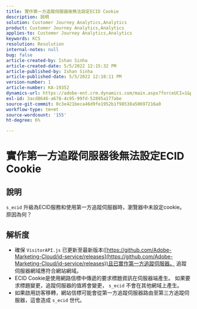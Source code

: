 ```yaml
---
title: 實作第一方追蹤伺服器後無法設定ECID Cookie
description: 說明
solution: Customer Journey Analytics,Analytics
product: Customer Journey Analytics,Analytics
applies-to: Customer Journey Analytics,Analytics
keywords: KCS
resolution: Resolution
internal-notes: null
bug: false
article-created-by: Ishan Sinha
article-created-date: 5/5/2022 12:15:32 PM
article-published-by: Ishan Sinha
article-published-date: 5/5/2022 12:18:11 PM
version-number: 1
article-number: KA-19352
dynamics-url: https://adobe-ent.crm.dynamics.com/main.aspx?forceUCI=1&pagetype=entityrecord&etn=knowledgearticle&id=6441c40a-6dcc-ec11-a7b5-6045bd00db25
exl-id: 3acd8646-a678-4c95-99fd-52895a177abe
source-git-commit: 0c3e421beca46d9fe1952b1f98538a50697216a0
workflow-type: tm+mt
source-wordcount: '155'
ht-degree: 6%

---
```


# 實作第一方追蹤伺服器後無法設定ECID Cookie

## 說明

`s_ecid` 升級為ECID服務和使用第一方追蹤伺服器時，瀏覽器中未設定cookie。 原因為何？

## 解析度


- 確保 `VisitorAPI.js` 已更新至最新版本([https://github.com/Adobe-Marketing-Cloud/id-service/releases](https://github.com/Adobe-Marketing-Cloud/id-service/releases))且已實作第一方追蹤伺服器。 追蹤伺服器網域應符合網站網域。
- ECID Cookie是使用網路信標中傳遞的要求標題資訊在伺服器端產生。 如果要求標題變更，追蹤伺服器的值將會變更， `s_ecid` 不會在其他網域上產生。
- 如果啟用訪客移轉，網站信標可能會從第一方追蹤伺服器路由至第三方追蹤伺服器，這會造成 `s_ecid` 世代。
